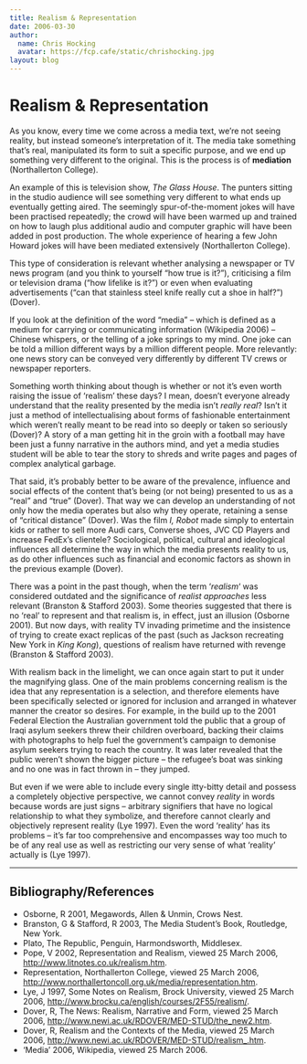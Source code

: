 ```yaml
---
title: Realism & Representation
date: 2006-03-30
author:
  name: Chris Hocking
  avatar: https://fcp.cafe/static/chrishocking.jpg
layout: blog
---
```

# Realism & Representation

As you know, every time we come across a media text, we’re not seeing reality, but instead someone’s interpretation of it. The media take something that’s real, manipulated its form to suit a specific purpose, and we end up something very different to the original. This is the process is of **mediation** (Northallerton College).

An example of this is television show, *The Glass House*. The punters sitting in the studio audience will see something very different to what ends up eventually getting aired. The seemingly spur-of-the-moment jokes will have been practised repeatedly; the crowd will have been warmed up and trained on how to laugh plus additional audio and computer graphic will have been added in post production. The whole experience of hearing a few John Howard jokes will have been mediated extensively (Northallerton College).

This type of consideration is relevant whether analysing a newspaper or TV news program (and you think to yourself “how true is it?”), criticising a film or television drama (“how lifelike is it?”) or even when evaluating advertisements (“can that stainless steel knife really cut a shoe in half?”) (Dover).

If you look at the definition of the word “media” – which is defined as a medium for carrying or communicating information (Wikipedia 2006) – Chinese whispers, or the telling of a joke springs to my mind. One joke can be told a million different ways by a million different people. More relevantly: one news story can be conveyed very differently by different TV crews or newspaper reporters.

Something worth thinking about though is whether or not it’s even worth raising the issue of ‘realism’ these days? I mean, doesn’t everyone already understand that the reality presented by the media isn’t *really real*? Isn’t it just a method of intellectualising about forms of fashionable entertainment which weren’t really meant to be read into so deeply or taken so seriously (Dover)? A story of a man getting hit in the groin with a football may have been just a funny narrative in the authors mind, and yet a media studies student will be able to tear the story to shreds and write pages and pages of complex analytical garbage.

That said, it’s probably better to be aware of the prevalence, influence and social effects of the content that’s being (or not being) presented to us as a “real” and “true” (Dover). That way we can develop an understanding of not only how the media operates but also why they operate, retaining a sense of “critical distance” (Dover). Was the film *I, Robot* made simply to entertain kids or rather to sell more Audi cars, Converse shoes, JVC CD Players and increase FedEx’s clientele? Sociological, political, cultural and ideological influences all determine the way in which the media presents reality to us, as do other influences such as financial and economic factors as shown in the previous example (Dover).

There was a point in the past though, when the term ‘*realism*‘ was considered outdated and the significance of *realist approaches* less relevant (Branston & Stafford 2003). Some theories suggested that there is no ‘real’ to represent and that realism is, in effect, just an illusion (Osborne 2001). But now days, with reality TV invading primetime and the insistence of trying to create exact replicas of the past (such as Jackson recreating New York in *King Kong*), questions of realism have returned with revenge (Branston & Stafford 2003).

With realism back in the limelight, we can once again start to put it under the magnifying glass. One of the main problems concerning realism is the idea that any representation is a selection, and therefore elements have been specifically selected or ignored for inclusion and arranged in whatever manner the creator so desires. For example, in the build up to the 2001 Federal Election the Australian government told the public that a group of Iraqi asylum seekers threw their children overboard, backing their claims with photographs to help fuel the government’s campaign to demonise asylum seekers trying to reach the country. It was later revealed that the public weren’t shown the bigger picture – the refugee’s boat was sinking and no one was in fact thrown in – they jumped.

But even if we were able to include every single itty-bitty detail and possess a completely objective perspective, we cannot convey *reality* in words because words are just signs – arbitrary signifiers that have no logical relationship to what they symbolize, and therefore cannot clearly and objectively represent reality (Lye 1997). Even the word ‘reality’ has its problems – it’s far too comprehensive and encompasses way too much to be of any real use as well as restricting our very sense of what ‘reality’ actually is (Lye 1997).

---

## Bibliography/References

- Osborne, R 2001, Megawords, Allen & Unmin, Crows Nest.
- Branston, G & Stafford, R 2003, The Media Student’s Book, Routledge, New York.
- Plato, The Republic, Penguin, Harmondsworth, Middlesex.
- Pope, V 2002, Representation and Realism, viewed 25 March 2006, <http://www.litnotes.co.uk/realism.htm>.
- Representation, Northallerton College, viewed 25 March 2006, <http://www.northallertoncoll.org.uk/media/representation.htm>.
- Lye, J 1997, Some Notes on Realism, Brock University, viewed 25 March 2006, <http://www.brocku.ca/english/courses/2F55/realism/>.
- Dover, R, The News: Realism, Narrative and Form, viewed 25 March 2006, <http://www.newi.ac.uk/RDOVER/MED-STUD/the_new2.htm>.
- Dover, R, Realism and the Contexts of the Media, viewed 25 March 2006, <http://www.newi.ac.uk/RDOVER/MED-STUD/realism_.htm>.
- ‘Media’ 2006, Wikipedia, viewed 25 March 2006.